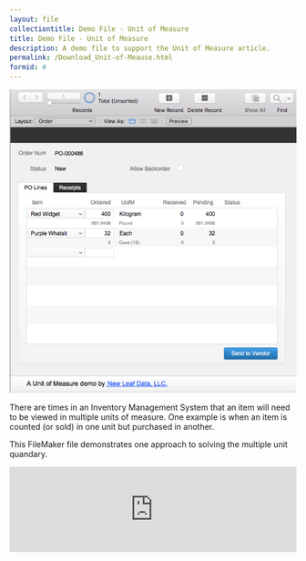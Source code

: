 ```yaml
---
layout: file
collectiontitle: Demo File - Unit of Measure
title: Demo File - Unit of Measure
description: A demo file to support the Unit of Measure article.
permalink: /Download_Unit-of-Meause.html
formid: #
---
```


![Order layout with multiple units of measure](../assets/images/fmp_demo_uofm.png)

There are times in an Inventory Management System that an item will need to be viewed in multiple units of measure.  One example is when an item is counted (or sold) in one unit but purchased in another. 

This FileMaker file demonstrates one approach to solving the multiple unit quandary.

<iframe frameborder='0' style='width: 100%;' src='https://app.hatchbuck.com/OnlineForm/71001040686' scrolling='auto' onload='this.height=screen.height;'></iframe>
